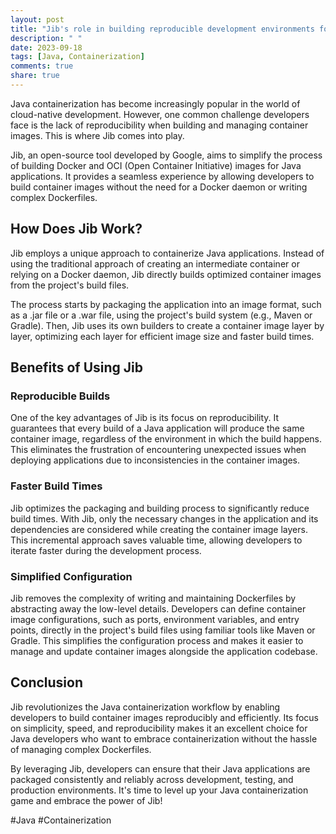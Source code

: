 ```yaml
---
layout: post
title: "Jib's role in building reproducible development environments for Java containerization"
description: " "
date: 2023-09-18
tags: [Java, Containerization]
comments: true
share: true
---
```


Java containerization has become increasingly popular in the world of cloud-native development. However, one common challenge developers face is the lack of reproducibility when building and managing container images. This is where Jib comes into play.

Jib, an open-source tool developed by Google, aims to simplify the process of building Docker and OCI (Open Container Initiative) images for Java applications. It provides a seamless experience by allowing developers to build container images without the need for a Docker daemon or writing complex Dockerfiles.

## How Does Jib Work?

Jib employs a unique approach to containerize Java applications. Instead of using the traditional approach of creating an intermediate container or relying on a Docker daemon, Jib directly builds optimized container images from the project's build files.

The process starts by packaging the application into an image format, such as a .jar file or a .war file, using the project's build system (e.g., Maven or Gradle). Then, Jib uses its own builders to create a container image layer by layer, optimizing each layer for efficient image size and faster build times.

## Benefits of Using Jib

### Reproducible Builds

One of the key advantages of Jib is its focus on reproducibility. It guarantees that every build of a Java application will produce the same container image, regardless of the environment in which the build happens. This eliminates the frustration of encountering unexpected issues when deploying applications due to inconsistencies in the container images.

### Faster Build Times

Jib optimizes the packaging and building process to significantly reduce build times. With Jib, only the necessary changes in the application and its dependencies are considered while creating the container image layers. This incremental approach saves valuable time, allowing developers to iterate faster during the development process.

### Simplified Configuration

Jib removes the complexity of writing and maintaining Dockerfiles by abstracting away the low-level details. Developers can define container image configurations, such as ports, environment variables, and entry points, directly in the project's build files using familiar tools like Maven or Gradle. This simplifies the configuration process and makes it easier to manage and update container images alongside the application codebase.

## Conclusion

Jib revolutionizes the Java containerization workflow by enabling developers to build container images reproducibly and efficiently. Its focus on simplicity, speed, and reproducibility makes it an excellent choice for Java developers who want to embrace containerization without the hassle of managing complex Dockerfiles.

By leveraging Jib, developers can ensure that their Java applications are packaged consistently and reliably across development, testing, and production environments. It's time to level up your Java containerization game and embrace the power of Jib!

#Java #Containerization